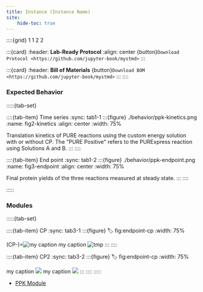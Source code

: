 ```yaml
---
title: Instance (Instance Name)
site:
    hide-toc: true
---
```


::::{grid} 1 1 2 2

:::{card}
:header: **Lab-Ready Protocol**
:align: center
{button}`Download Protocol <https://github.com/jupyter-book/mystmd>`
:::


:::{card}
:header: **Bill of Materials**
{button}`Download BOM <https://github.com/jupyter-book/mystmd>`
:::
::::

### Expected Behavior

:::::{tab-set}

::::{tab-item} Time series
:sync: tab1-1
:::{figure} ./behavior/ppk-kinetics.png
:name: fig2-kinetics
:align: center
:width: 75%

Translation kinetics of PURE reactions using the custom energy solution with or without CP. The "PURE Positive" refers to the PURExpress reaction using Solutions A and B.
:::
::::

::::{tab-item} End point
:sync: tab1-2
:::{figure} ./behavior/ppk-endpoint.png
:name: fig3-endpoint
:align: center
:width: 75%

Final protein yields of the three reactions measured at steady state.
:::
::::

:::::

### Modules

:::::{tab-set}

::::{tab-item} CP
:sync: tab3-1
:::{figure} 
:label: fig:endpoint-cp
:width: 75%

(CP-)=![my caption](./behavior/ppk-endpoint.png)
my caption ![tmp](./behavior/ppk-kinetics.png)
:::
::::

::::{tab-item} CP2
:sync: tab3-2
:::{figure} 
:label: fig:endpoint-cp
:width: 75%

my caption ![](./behavior/ppk-endpoint.png)
my caption ![](./behavior/ppk-kinetics.png)
:::
::::
:::::

- [PPK Module]()




